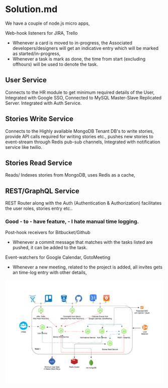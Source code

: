 # Solution.md

We have a couple of node.js micro apps,

Web-hook listeners for JIRA, Trello
* Whenever a card is moved to in-progress, the Associated developers/designers will get an indicative entry which will be marked as started/in-progress,
* Whenever a task is mark as done, the time from start (excluding offhours) will be used to denote the task.

## User Service
Connects to the HR module to get minimum required details of the User,
Integrated with Google SSO,
Connected to MySQL Master-Slave Replicated Server.
Integrated with Auth Service.

## Stories Write Service
Connects to the Highly available MongoDB Tenant DB's to write stories,
provide API calls required for writing stories etc.,
pushes new stories to event-stream through Redis pub-sub channels,
Integrated with notification service like twilio.

## Stories Read Service
Reads/ Indexes stories from MongoDB, uses Redis as a cache,

## REST/GraphQL Service
REST Router along with the Auth (Authentication & Authorization) facilitates the user roles, stories entry etc..

### Good - to - have feature, - I hate manual time logging.
Post-hook receivers for Bitbucket/Github
* Whenever a commit message that matches with the tasks listed are pushed, it can be added to the task.

Event-watchers for Google Calendar, GotoMeeting
* Whenever a new meeting, related to the project is added, all invites gets an time-log entry with other details,

![Arch Diagram](/time-log-arch.png)
